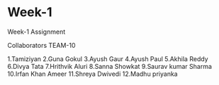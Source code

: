 # Week-1
Week-1 Assignment

Collaborators TEAM-10

1.Tamiziyan
2.Guna Gokul
3.Ayush Gaur
4.Ayush Paul
5.Akhila Reddy
6.Divya Tata
7.Hrithvik Aluri
8.Sanna Showkat
9.Saurav kumar Sharma
10.Irfan Khan Ameer
11.Shreya Dwivedi
12.Madhu priyanka
